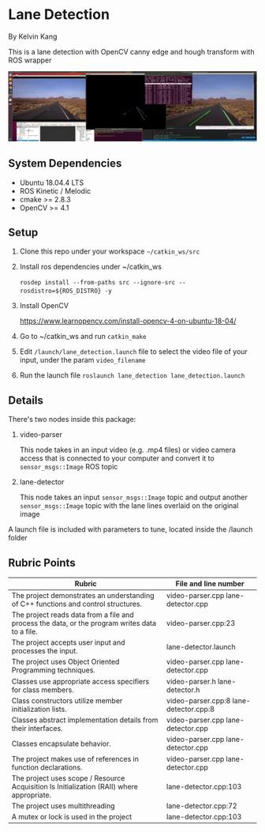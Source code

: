 # Lane Detection
By Kelvin Kang

This is a lane detection with OpenCV canny edge and hough transform with ROS wrapper

![](data/screenshot.png)

## System Dependencies
* Ubuntu 18.04.4 LTS
* ROS Kinetic / Melodic
* cmake >= 2.8.3
* OpenCV >= 4.1

## Setup
1. Clone this repo under your workspace `~/catkin_ws/src`

2. Install ros dependencies under ~/catkin_ws 

   `rosdep install --from-paths src --ignore-src --rosdistro=${ROS_DISTRO} -y`

3. Install OpenCV

   https://www.learnopencv.com/install-opencv-4-on-ubuntu-18-04/

4. Go to ~/catkin_ws and run `catkin_make`

5. Edit `/launch/lane_detection.launch` file to select the video file of your input, under the param `video_filename`

6. Run the launch file `roslaunch lane_detection lane_detection.launch`

## Details

There's two nodes inside this package:

1. video-parser

   This node takes in an input video (e.g. .mp4 files) or video camera access that is connected to your computer and convert it to `sensor_msgs::Image` ROS topic

2. lane-detector

   This node takes an input `sensor_msgs::Image` topic and output another `sensor_msgs::Image` topic with the lane lines overlaid on the original image

A launch file is included with parameters to tune, located inside the /launch folder

## Rubric Points

| Rubric                                                       | File and line number                   |
| ------------------------------------------------------------ | -------------------------------------- |
| The project demonstrates an understanding of C++ functions and control structures. | video-parser.cpp lane-detector.cpp     |
| The project reads data from a file and process the data, or the program writes data to a file. | video-parser.cpp:23                    |
| The project accepts user input and processes the input.      | lane-detector.launch                   |
| The project uses Object Oriented Programming techniques.     | video-parser.cpp lane-detector.cpp     |
| Classes use appropriate access specifiers for class members. | video-parser.h lane-detector.h         |
| Class constructors utilize member initialization lists.      | video-parser.cpp:8 lane-detector.cpp:8 |
| Classes abstract implementation details from their interfaces. | video-parser.cpp lane-detector.cpp     |
| Classes encapsulate behavior.                                | video-parser.cpp lane-detector.cpp     |
| The project makes use of references in function declarations. | video-parser.cpp lane-detector.cpp     |
| The project uses scope / Resource Acquisition Is Initialization (RAII) where appropriate. | lane-detector.cpp:103                   |
| The project uses multithreading                              | lane-detector.cpp:72                   |
| A mutex or lock is used in the project                       | lane-detector.cpp:103                   |

